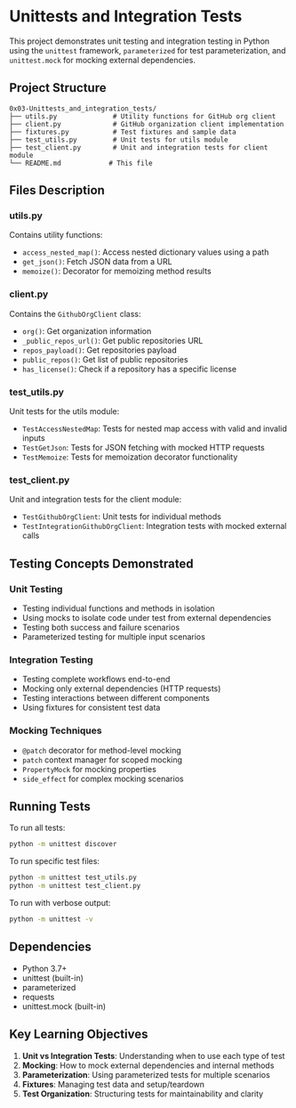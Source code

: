 # Unittests and Integration Tests

This project demonstrates unit testing and integration testing in Python using the `unittest` framework, `parameterized` for test parameterization, and `unittest.mock` for mocking external dependencies.

## Project Structure

```
0x03-Unittests_and_integration_tests/
├── utils.py              # Utility functions for GitHub org client
├── client.py             # GitHub organization client implementation
├── fixtures.py           # Test fixtures and sample data
├── test_utils.py         # Unit tests for utils module
├── test_client.py        # Unit and integration tests for client module
└── README.md            # This file
```

## Files Description

### utils.py
Contains utility functions:
- `access_nested_map()`: Access nested dictionary values using a path
- `get_json()`: Fetch JSON data from a URL
- `memoize()`: Decorator for memoizing method results

### client.py
Contains the `GithubOrgClient` class:
- `org()`: Get organization information
- `_public_repos_url()`: Get public repositories URL
- `repos_payload()`: Get repositories payload
- `public_repos()`: Get list of public repositories
- `has_license()`: Check if a repository has a specific license

### test_utils.py
Unit tests for the utils module:
- `TestAccessNestedMap`: Tests for nested map access with valid and invalid inputs
- `TestGetJson`: Tests for JSON fetching with mocked HTTP requests
- `TestMemoize`: Tests for memoization decorator functionality

### test_client.py
Unit and integration tests for the client module:
- `TestGithubOrgClient`: Unit tests for individual methods
- `TestIntegrationGithubOrgClient`: Integration tests with mocked external calls

## Testing Concepts Demonstrated

### Unit Testing
- Testing individual functions and methods in isolation
- Using mocks to isolate code under test from external dependencies
- Testing both success and failure scenarios
- Parameterized testing for multiple input scenarios

### Integration Testing
- Testing complete workflows end-to-end
- Mocking only external dependencies (HTTP requests)
- Testing interactions between different components
- Using fixtures for consistent test data

### Mocking Techniques
- `@patch` decorator for method-level mocking
- `patch` context manager for scoped mocking
- `PropertyMock` for mocking properties
- `side_effect` for complex mocking scenarios

## Running Tests

To run all tests:
```bash
python -m unittest discover
```

To run specific test files:
```bash
python -m unittest test_utils.py
python -m unittest test_client.py
```

To run with verbose output:
```bash
python -m unittest -v
```

## Dependencies

- Python 3.7+
- unittest (built-in)
- parameterized
- requests
- unittest.mock (built-in)

## Key Learning Objectives

1. **Unit vs Integration Tests**: Understanding when to use each type of test
2. **Mocking**: How to mock external dependencies and internal methods
3. **Parameterization**: Using parameterized tests for multiple scenarios
4. **Fixtures**: Managing test data and setup/teardown
5. **Test Organization**: Structuring tests for maintainability and clarity
